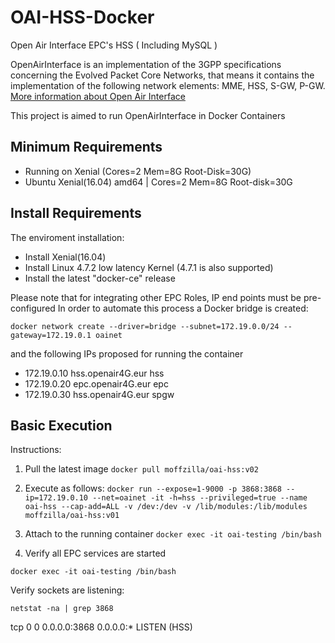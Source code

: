 # OAI-HSS-Docker
Open Air Interface EPC's HSS ( Including MySQL )

OpenAirInterface is an implementation of the 3GPP specifications concerning the Evolved Packet Core Networks, that means it contains the implementation of the following network elements: MME, HSS, S-GW, P-GW. 
[More information about Open Air Interface](https://gitlab.eurecom.fr/oai/openair-cn)

This project is aimed to run OpenAirInterface  in Docker Containers

## Minimum Requirements

- Running on Xenial (Cores=2 Mem=8G Root-Disk=30G)
- Ubuntu Xenial(16.04) amd64 | Cores=2 Mem=8G Root-disk=30G

## Install Requirements

The enviroment installation:

- Install Xenial(16.04) 
- Install Linux 4.7.2 low latency Kernel (4.7.1 is also supported)
- Install the latest "docker-ce" release 

Please note that for integrating other EPC Roles, IP end points must be pre-configured
In order to automate this process a Docker bridge is created:

`docker network create --driver=bridge --subnet=172.19.0.0/24 --gateway=172.19.0.1 oainet`

and the following IPs proposed for running the container

- 172.19.0.10 hss.openair4G.eur hss
- 172.19.0.20 epc.openair4G.eur epc
- 172.19.0.30 hss.openair4G.eur spgw

## Basic Execution

Instructions:
1) Pull the latest image
`docker pull moffzilla/oai-hss:v02`

2) Execute as follows:
`docker run --expose=1-9000 -p 3868:3868 --ip=172.19.0.10 --net=oainet -it -h=hss --privileged=true --name oai-hss --cap-add=ALL -v /dev:/dev -v /lib/modules:/lib/modules moffzilla/oai-hss:v01`

3) Attach to the running container
`docker exec -it oai-testing /bin/bash`

4) Verify all EPC services are started

`docker exec -it oai-testing /bin/bash`

Verify sockets are listening:

`netstat -na | grep 3868`

tcp        0      0 0.0.0.0:3868            0.0.0.0:*               LISTEN    (HSS)



